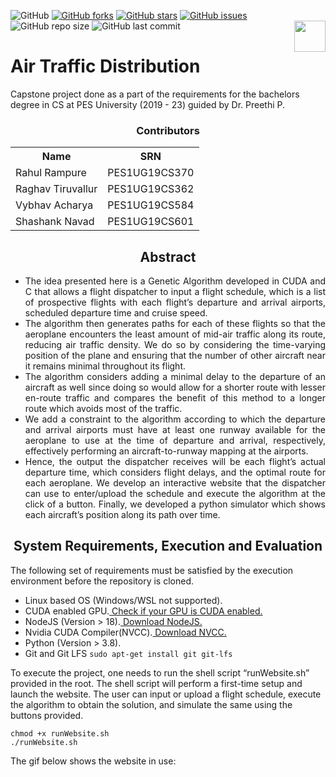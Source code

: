 ![GitHub](https://img.shields.io/github/license/CascadingRadium/Air-Traffic-Distribution?style=flat)
[![GitHub forks](https://img.shields.io/github/forks/CascadingRadium/Air-Traffic-Distribution)](https://github.com/CascadingRadium/Air-Traffic-Distribution/network)
[![GitHub stars](https://img.shields.io/github/stars/CascadingRadium/Air-Traffic-Distribution)](https://github.com/CascadingRadium/Air-Traffic-Distribution/stargazers)
[![GitHub issues](https://img.shields.io/github/issues/CascadingRadium/Air-Traffic-Distribution)](https://github.com/CascadingRadium/Air-Traffic-Distribution/issues)
![GitHub repo size](https://img.shields.io/github/repo-size/CascadingRadium/Air-Traffic-Distribution)
![GitHub last commit](https://img.shields.io/github/last-commit/CascadingRadium/Air-Traffic-Distribution)
<img src="https://developer.nvidia.com/favicon.ico" align ='right' width ='50'>
<h1> Air Traffic Distribution </h1>
Capstone project done as a part of the requirements for the bachelors degree in CS at PES University (2019 - 23) guided by Dr. Preethi P.
<p>
  <h3 align="center"> Contributors </h3> 
  <table align="center">
    <tr> 
      <th> Name </th>
      <th> SRN </th>
    </tr>
    <tr>
      <td> Rahul Rampure </td>
      <td> PES1UG19CS370 </td>
    </tr>
    <tr>
      <td> Raghav Tiruvallur </td>
      <td> PES1UG19CS362 </td>
    </tr>
    <tr>
      <td> Vybhav Acharya </td>
      <td> PES1UG19CS584 </td>
    </tr>
    <tr>
      <td> Shashank Navad </td>
      <td> PES1UG19CS601 </td>
    </tr>
    </table>
</p>
<h2 align="center">Abstract</h2>
<ul align="justify">
<li>The idea presented here is a Genetic Algorithm developed in CUDA and C that allows a flight dispatcher to input a flight schedule, which is a list of prospective flights with each flight’s departure and arrival airports, scheduled departure time and cruise speed.</li>
<li>The algorithm then generates paths for each of these flights so that the aeroplane encounters the least amount of mid-air traffic along its route, reducing air traffic density. We do so by considering the time-varying position of the plane and ensuring that the number of other aircraft near it remains minimal throughout its flight.</li>
<li>The algorithm considers adding a minimal delay to the departure of an aircraft as well since doing so would allow for a shorter route with lesser en-route traffic and compares the benefit of this method to a longer route which avoids most of the traffic.</li> 
<li>We add a constraint to the algorithm according to which the departure and arrival airports must have at least one runway available for the aeroplane to use at the time of departure and arrival, respectively, effectively performing an aircraft-to-runway mapping at the airports.</li>
<li>Hence, the output the dispatcher receives will be each flight’s actual departure time, which considers flight delays, and the optimal route for each aeroplane. We develop an interactive website that the dispatcher can use to enter/upload the schedule and execute the algorithm at the click of a button. Finally, we developed a python simulator which shows each aircraft’s position along its path over time.</li>
</ul>
<h2 align="center">System Requirements, Execution and Evaluation</h2>
<p align="justified"> The following set of requirements must be satisfied by the execution environment before the repository is cloned.</p>
<ul align="justify">
<li>Linux based OS (Windows/WSL not supported).</li>
<li>CUDA enabled GPU.<a href="https://developer.nvidia.com/cuda-gpus"> Check if your GPU is CUDA enabled.</a></li>
<li>NodeJS (Version > 18).<a href="https://nodejs.org/en/download/"> Download NodeJS.</a></li>
<li>Nvidia CUDA Compiler(NVCC).<a href="https://developer.nvidia.com/cuda-downloads?target_os=Linux"> Download NVCC.</a></li>
<li>Python (Version > 3.8).</li>
<li>Git and Git LFS  <code>sudo apt-get install git git-lfs</code> </li> 
</ul>
<p align="justified"> To execute the project, one needs to run the shell script “runWebsite.sh” provided in the root. The shell script will perform a first-time setup and launch the website. The user can input or upload a flight schedule, execute the algorithm to obtain the solution, and simulate the same using the buttons provided.</p>  

```
chmod +x runWebsite.sh
./runWebsite.sh
```

The gif below shows the website in use:

